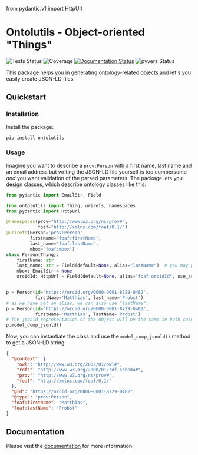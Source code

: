from pydantic.v1 import HttpUrl

# Ontolutils - Object-oriented "Things"

![Tests Status](https://github.com/matthiasprobst/ontology-utils/actions/workflows/tests.yml/badge.svg)
![Coverage](https://codecov.io/gh/matthiasprobst/ontology-utils/branch/main/graph/badge.svg)
[![Documentation Status](https://readthedocs.org/projects/ontology-utils/badge/?version=latest)](https://ontology-utils.readthedocs.io/en/latest/)
![pyvers Status](https://img.shields.io/badge/python-3.8%20%7C%203.9%20%7C%203.10%20%7C%203.11%20%7C%203.12-blue)

This package helps you in generating ontology-related objects and let's you easily create JSON-LD files.

## Quickstart

### Installation

Install the package:

```bash
pip install ontolutils
```

### Usage

Imagine you want to describe a `prov:Person` with a first name, last name and an email address but writing
the JSON-LD file yourself is too cumbersome *and* you want validation of the parsed parameters. The package
lets you design classes, which describe ontology classes like this:

```python
from pydantic import EmailStr, Field

from ontolutils import Thing, urirefs, namespaces
from pydantic import HttpUrl

@namespaces(prov="http://www.w3.org/ns/prov#",
            foaf="http://xmlns.com/foaf/0.1/")
@urirefs(Person='prov:Person',
         firstName='foaf:firstName',
         last_name='foaf:lastName',
         mbox='foaf:mbox')
class Person(Thing):
    firstName: str
    last_name: str = Field(default=None, alias="lastName")  # you may provide an alias
    mbox: EmailStr = None
    orcidId: HttpUrl = Field(default=None, alias="foaf:orcidId", use_as_id=True)  # use this as ID if available


p = Person(id="https://orcid.org/0000-0001-8729-0482",
           firstName='Matthias', last_name='Probst')
# as we have set an alias, we can also use "lastName":
p = Person(id="https://orcid.org/0000-0001-8729-0482",
           firstName='Matthias', lastName='Probst')
# The jsonld representation of the object will be the same in both cases:
p.model_dump_jsonld()
```

Now, you can instantiate the class and use the `model_dump_jsonld()` method to get a JSON-LD string:

```json
{
  "@context": {
    "owl": "http://www.w3.org/2002/07/owl#",
    "rdfs": "http://www.w3.org/2000/01/rdf-schema#",
    "prov": "http://www.w3.org/ns/prov#",
    "foaf": "http://xmlns.com/foaf/0.1/"
  },
  "@id": "https://orcid.org/0000-0001-8729-0482",
  "@type": "prov:Person",
  "foaf:firstName": "Matthias",
  "foaf:lastName": "Probst"
}
```

## Documentation

Please visit the [documentation](https://ontology-utils.readthedocs.io/en/latest/) for more information.

